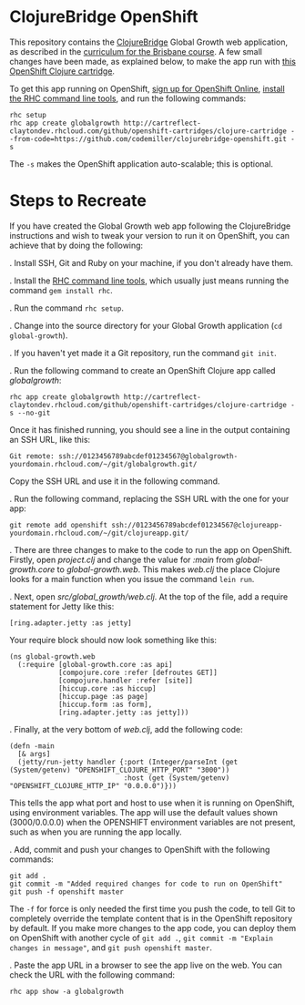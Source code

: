 # ClojureBridge OpenShift

This repository contains the [ClojureBridge](http://www.clojurebridge.org) Global Growth web application, as described in the [curriculum for the Brisbane course](https://github.com/ClojureBridgeBrisbane/curriculum). A few small changes have been made, as explained below, to make the app run with [this OpenShift Clojure cartridge](https://github.com/openshift-cartridges/clojure-cartridge).

To get this app running on OpenShift, [sign up for OpenShift Online](https://openshift.redhat.com/app/account/new), [install the RHC command line tools](https://www.openshift.com/developers/rhc-client-tools-install), and run the following commands:

    rhc setup
    rhc app create globalgrowth http://cartreflect-claytondev.rhcloud.com/github/openshift-cartridges/clojure-cartridge --from-code=https://github.com/codemiller/clojurebridge-openshift.git -s

The `-s` makes the OpenShift application auto-scalable; this is optional.

# Steps to Recreate

If you have created the Global Growth web app following the ClojureBridge instructions and wish to tweak your version to run it on OpenShift, you can achieve that by doing the following:

. Install SSH, Git and Ruby on your machine, if you don't already have them.

. Install the [RHC command line tools](https://www.openshift.com/developers/rhc-client-tools-install), which usually just means running the command `gem install rhc`.

. Run the command `rhc setup`.

. Change into the source directory for your Global Growth application (`cd global-growth`).

. If you haven't yet made it a Git repository, run the command `git init`.

. Run the following command to create an OpenShift Clojure app called _globalgrowth_:

    rhc app create globalgrowth http://cartreflect-claytondev.rhcloud.com/github/openshift-cartridges/clojure-cartridge -s --no-git

Once it has finished running, you should see a line in the output containing an SSH URL, like this:

    Git remote: ssh://0123456789abcdef01234567@globalgrowth-yourdomain.rhcloud.com/~/git/globalgrowth.git/
    
Copy the SSH URL and use it in the following command.

. Run the following command, replacing the SSH URL with the one for your app:

    git remote add openshift ssh://0123456789abcdef01234567@clojureapp-yourdomain.rhcloud.com/~/git/clojureapp.git/
    
. There are three changes to make to the code to run the app on OpenShift. Firstly, open _project.clj_ and change the value for _:main_ from _global-growth.core_ to _global-growth.web_. This makes _web.clj_ the place Clojure looks for a main function when you issue the command `lein run`.

. Next, open *src/global_growth/web.clj*. At the top of the file, add a require statement for Jetty like this:

    [ring.adapter.jetty :as jetty]
    
Your require block should now look something like this:

    (ns global-growth.web
      (:require [global-growth.core :as api]
                [compojure.core :refer [defroutes GET]]
                [compojure.handler :refer [site]]
                [hiccup.core :as hiccup]
                [hiccup.page :as page]
                [hiccup.form :as form],
                [ring.adapter.jetty :as jetty]))

. Finally, at the very bottom of _web.clj_, add the following code:

    (defn -main
      [& args]
      (jetty/run-jetty handler {:port (Integer/parseInt (get (System/getenv) "OPENSHIFT_CLOJURE_HTTP_PORT" "3000"))
                                :host (get (System/getenv) "OPENSHIFT_CLOJURE_HTTP_IP" "0.0.0.0")}))

This tells the app what port and host to use when it is running on OpenShift, using environment variables. The app will use the default values shown (3000/0.0.0.0) when the OPENSHIFT environment variables are not present, such as when you are running the app locally.

. Add, commit and push your changes to OpenShift with the following commands:

    git add .
    git commit -m "Added required changes for code to run on OpenShift"
    git push -f openshift master

The `-f` for force is only needed the first time you push the code, to tell Git to completely override the template content that is in the OpenShift repository by default. If you make more changes to the app code, you can deploy them on OpenShift with another cycle of `git add .`, `git commit -m "Explain changes in message"`, and `git push openshift master`.

. Paste the app URL in a browser to see the app live on the web. You can check the URL with the following command:

    rhc app show -a globalgrowth




